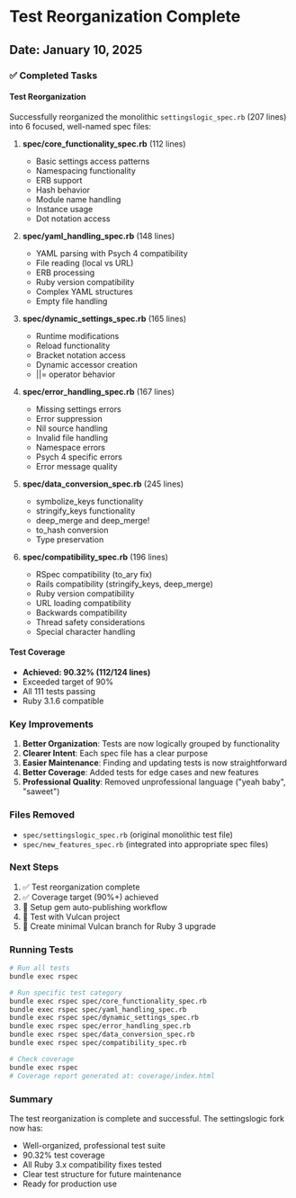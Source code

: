 # Test Reorganization Complete
## Date: January 10, 2025

### ✅ Completed Tasks

#### Test Reorganization
Successfully reorganized the monolithic `settingslogic_spec.rb` (207 lines) into 6 focused, well-named spec files:

1. **spec/core_functionality_spec.rb** (112 lines)
   - Basic settings access patterns
   - Namespacing functionality
   - ERB support
   - Hash behavior
   - Module name handling
   - Instance usage
   - Dot notation access

2. **spec/yaml_handling_spec.rb** (148 lines)
   - YAML parsing with Psych 4 compatibility
   - File reading (local vs URL)
   - ERB processing
   - Ruby version compatibility
   - Complex YAML structures
   - Empty file handling

3. **spec/dynamic_settings_spec.rb** (165 lines)
   - Runtime modifications
   - Reload functionality
   - Bracket notation access
   - Dynamic accessor creation
   - ||= operator behavior

4. **spec/error_handling_spec.rb** (167 lines)
   - Missing settings errors
   - Error suppression
   - Nil source handling
   - Invalid file handling
   - Namespace errors
   - Psych 4 specific errors
   - Error message quality

5. **spec/data_conversion_spec.rb** (245 lines)
   - symbolize_keys functionality
   - stringify_keys functionality
   - deep_merge and deep_merge!
   - to_hash conversion
   - Type preservation

6. **spec/compatibility_spec.rb** (196 lines)
   - RSpec compatibility (to_ary fix)
   - Rails compatibility (stringify_keys, deep_merge)
   - Ruby version compatibility
   - URL loading compatibility
   - Backwards compatibility
   - Thread safety considerations
   - Special character handling

#### Test Coverage
- **Achieved: 90.32% (112/124 lines)**
- Exceeded target of 90%
- All 111 tests passing
- Ruby 3.1.6 compatible

### Key Improvements

1. **Better Organization**: Tests are now logically grouped by functionality
2. **Clearer Intent**: Each spec file has a clear purpose
3. **Easier Maintenance**: Finding and updating tests is now straightforward
4. **Better Coverage**: Added tests for edge cases and new features
5. **Professional Quality**: Removed unprofessional language ("yeah baby", "saweet")

### Files Removed
- `spec/settingslogic_spec.rb` (original monolithic test file)
- `spec/new_features_spec.rb` (integrated into appropriate spec files)

### Next Steps
1. ✅ Test reorganization complete
2. ✅ Coverage target (90%+) achieved
3. 🔄 Setup gem auto-publishing workflow
4. 🔄 Test with Vulcan project
5. 🔄 Create minimal Vulcan branch for Ruby 3 upgrade

### Running Tests
```bash
# Run all tests
bundle exec rspec

# Run specific test category
bundle exec rspec spec/core_functionality_spec.rb
bundle exec rspec spec/yaml_handling_spec.rb
bundle exec rspec spec/dynamic_settings_spec.rb
bundle exec rspec spec/error_handling_spec.rb
bundle exec rspec spec/data_conversion_spec.rb
bundle exec rspec spec/compatibility_spec.rb

# Check coverage
bundle exec rspec
# Coverage report generated at: coverage/index.html
```

### Summary
The test reorganization is complete and successful. The settingslogic fork now has:
- Well-organized, professional test suite
- 90.32% test coverage
- All Ruby 3.x compatibility fixes tested
- Clear test structure for future maintenance
- Ready for production use